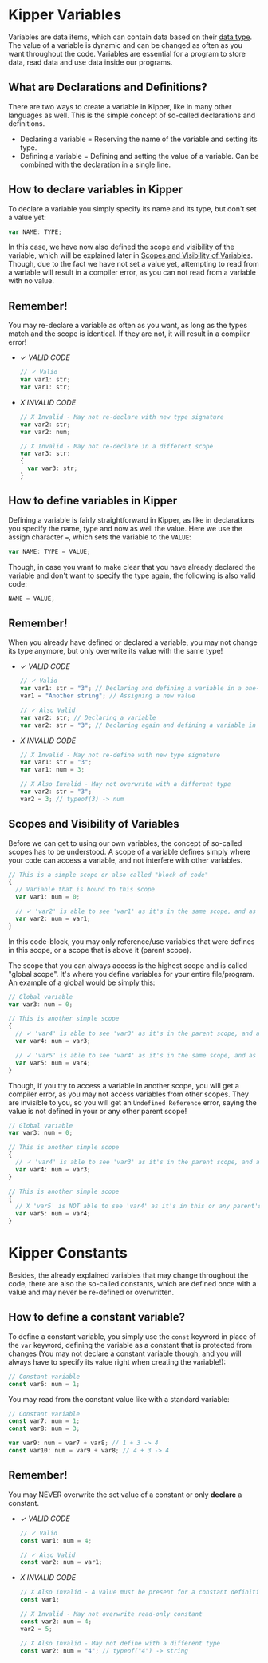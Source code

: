 # Kipper Variables

Variables are data items, which can contain data based on their [data type](./datatypes.html). The value of a variable
is dynamic and can be changed as often as you want throughout the code. Variables are essential for a program to store
data, read data and use data inside our programs.

## What are Declarations and Definitions?

There are two ways to create a variable in Kipper, like in many other languages as well. This is the simple concept of
so-called declarations and definitions.

- Declaring a variable = Reserving the name of the variable and setting its type.
- Defining a variable = Defining and setting the value of a variable. Can be combined with the declaration in a single
  line.

## How to declare variables in Kipper

To declare a variable you simply specify its name and its type, but don't set a value yet:

```ts
var NAME: TYPE;
```

In this case, we have now also defined the scope and visibility of the variable, which will be explained later in
[Scopes and Visibility of Variables](#scopes-and-visibility-of-variables). Though, due to the fact we have not set a
value yet, attempting to read from a variable will result in a compiler error, as you can not read from a variable with
no value.

## Remember!

You may re-declare a variable as often as you want, as long as the types match and the scope is identical. If they are
not, it will result in a compiler error!

- <em class="green-checkmark">✓ VALID CODE</em>

  ```ts
  // ✓ Valid
  var var1: str;
  var var1: str;
  ```

- <em class="red-checkmark">X INVALID CODE</em>

  ```ts
  // X Invalid - May not re-declare with new type signature
  var var2: str;
  var var2: num;

  // X Invalid - May not re-declare in a different scope
  var var3: str;
  {
    var var3: str;
  }
  ```

## How to define variables in Kipper

Defining a variable is fairly straightforward in Kipper, as like in declarations you specify the name, type and now as
well the value. Here we use the assign character `=`, which sets the variable to the `VALUE`:

```ts
var NAME: TYPE = VALUE;
```

Though, in case you want to make clear that you have already declared the variable and don't want to specify the type
again, the following is also valid code:

```ts
NAME = VALUE;
```

## Remember!

When you already have defined or declared a variable, you may not change its type anymore, but only overwrite its value
with the same type!

- <em class="green-checkmark">✓ VALID CODE</em>

  ```ts
  // ✓ Valid
  var var1: str = "3"; // Declaring and defining a variable in a one-line statement
  var1 = "Another string"; // Assigning a new value

  // ✓ Also Valid
  var var2: str; // Declaring a variable
  var var2: str = "3"; // Declaring again and defining a variable in a one-line statement
  ```

- <em class="red-checkmark">X INVALID CODE</em>

  ```ts
  // X Invalid - May not re-define with new type signature
  var var1: str = "3";
  var var1: num = 3;

  // X Also Invalid - May not overwrite with a different type
  var var2: str = "3";
  var2 = 3; // typeof(3) -> num
  ```

## Scopes and Visibility of Variables

Before we can get to using our own variables, the concept of so-called scopes has to be understood. A scope of a
variable defines simply where your code can access a variable, and not interfere with other variables.

```ts
// This is a simple scope or also called "block of code"
{
  // Variable that is bound to this scope
  var var1: num = 0;

  // ✓ 'var2' is able to see 'var1' as it's in the same scope, and as such the value may be copied!
  var var2: num = var1;
}
```

In this code-block, you may only reference/use variables that were defines in this scope, or a scope that is above it
(parent scope).

The scope that you can always access is the highest scope and is called "global scope". It's where you define variables
for your entire file/program. An example of a global would be simply this:

```ts
// Global variable
var var3: num = 0;

// This is another simple scope
{
  // ✓ 'var4' is able to see 'var3' as it's in the parent scope, and as such the value may be copied!
  var var4: num = var3;

  // ✓ 'var5' is able to see 'var4' as it's in the same scope, and as such the value may be copied!
  var var5: num = var4;
}
```

Though, if you try to access a variable in another scope, you will get a compiler error, as you may not access variables
from other scopes. They are invisible to you, so you will get an `Undefined Reference` error, saying the value is not
defined in your or any other parent scope!

```ts
// Global variable
var var3: num = 0;

// This is another simple scope
{
  // ✓ 'var4' is able to see 'var3' as it's in the parent scope, and as such the value may be copied!
  var var4: num = var3;
}

// This is another simple scope
{
  // X 'var5' is NOT able to see 'var4' as it's in this or any parent's scope, and as such the value may NOT be copied!
  var var5: num = var4;
}
```

# Kipper Constants

Besides, the already explained variables that may change throughout the code, there are also the so-called constants,
which are defined once with a value and may never be re-defined or overwritten.

## How to define a constant variable?

To define a constant variable, you simply use the `const` keyword in place of the `var` keyword, defining the variable
as a constant that is protected from changes (You may not declare a constant variable though, and you will always have
to specify its value right when creating the variable!):

```ts
// Constant variable
const var6: num = 1;
```

You may read from the constant value like with a standard variable:

```ts
// Constant variable
const var7: num = 1;
const var8: num = 3;

var var9: num = var7 + var8; // 1 + 3 -> 4
const var10: num = var9 + var8; // 4 + 3 -> 4
```

## Remember!

You may NEVER overwrite the set value of a constant or only **declare** a constant.

- <em class="green-checkmark">✓ VALID CODE</em>

  ```ts
  // ✓ Valid
  const var1: num = 4;

  // ✓ Also Valid
  const var2: num = var1;
  ```

- <em class="red-checkmark">X INVALID CODE</em>

  ```ts
  // X Also Invalid - A value must be present for a constant definition!
  const var1;

  // X Invalid - May not overwrite read-only constant
  const var2: num = 4;
  var2 = 5;

  // X Also Invalid - May not define with a different type
  const var2: num = "4"; // typeof("4") -> string
  ```
